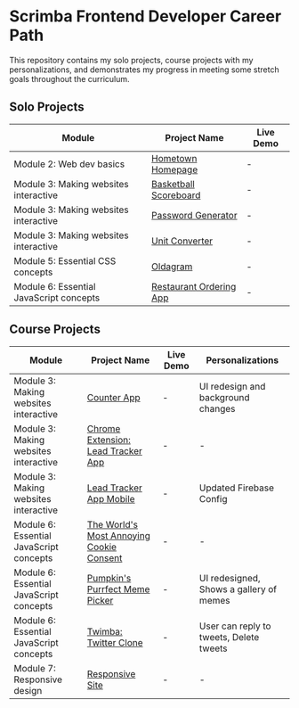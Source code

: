 # Scrimba Frontend Developer Career Path

This repository contains my solo projects, course projects with my personalizations, and demonstrates my progress in meeting some stretch goals throughout the curriculum.

## Solo Projects

| Module | Project Name | Live Demo |
|------------------|------------------|-----------|
| Module 2: Web dev basics | [Hometown Homepage](/Module%202:%20Web%20dev%20basics/Solo%20Project:%20Hometown%20Homepage/) | - |
| Module 3: Making websites interactive | [Basketball Scoreboard](/Module%203:%20Making%20websites%20interactive/Solo%20Project:%20Basketball%20Scoreboard/) | - |
| Module 3: Making websites interactive | [Password Generator](/Module%203:%20Making%20websites%20interactive/Solo%20Project:%20Password%20Generator/) | - |
| Module 3: Making websites interactive | [Unit Converter](/Module%203:%20Making%20websites%20interactive/Solo%20Project:%20Unit%20Converter/) | - |
| Module 5: Essential CSS concepts | [Oldagram](/Module%205:%20Essential%20CSS%20concepts/Solo%20Project:%20Oldagram/) | - |
| Module 6: Essential JavaScript concepts | [Restaurant Ordering App](/Module%206:%20Essential%20JavaScript%20concepts/Solo%20Project:%20Restaurant%20Ordering%20app/) | - |

## Course Projects

| Module | Project Name | Live Demo | Personalizations |
|------------------|------------------|-----------|------------------|
| Module 3: Making websites interactive | [Counter App](/Module%203:%20Making%20websites%20interactive/Counter%20App/) | - | UI redesign and background changes |
| Module 3: Making websites interactive | [Chrome Extension: Lead Tracker App](/Module%203:%20Making%20websites%20interactive/Chrome%20Extension:%20Lead%20Tracker%20App/) | - | - |
| Module 3: Making websites interactive | [Lead Tracker App Mobile](/Module%203:%20Making%20websites%20interactive/Lead%20Tracker%20App%20Mobile/) | - | Updated Firebase Config |
| Module 6: Essential JavaScript concepts | [The World's Most Annoying Cookie Consent](/Module%206:%20Essential%20JavaScript%20concepts/The%20World's%20Most%20Annoying%20Cookie%20Consent/) | - | - |
| Module 6: Essential JavaScript concepts | [Pumpkin's Purrfect Meme Picker](/Module%206:%20Essential%20JavaScript%20concepts/Pumpkin's%20Purrfect%20Meme%20Picker/) | - | UI redesigned, Shows a gallery of memes |
| Module 6: Essential JavaScript concepts | [Twimba: Twitter Clone](/Module%206:%20Essential%20JavaScript%20concepts/Twimba:%20Twitter%20Clone/) | - | User can reply to tweets, Delete tweets |
| Module 7: Responsive design | [Responsive Site](/Module%207:%20Responsive%20design/Responsive%20Site/) | - | - |